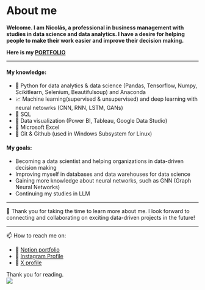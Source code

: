# About me 

**Welcome. I am Nicolás, a professional in business management with studies in data science and data analytics. I have a desire for helping people to make their work easier and improve their decision making.** 

**Here is my [PORTFOLIO](https://nicolaszfr.github.io/)**

------------

#### My knowledge:
- :snake: Python for data analytics & data science (Pandas, Tensorflow, Numpy, Scikitlearn, Selenium, Beautifulsoup) and Anaconda
- :chart_with_upwards_trend: Machine learning(supervised & unsupervised) and deep learning with neural netowrks (CNN, RNN, LSTM, GANs)
- :mag_right: SQL
- :movie_camera: Data visualization (Power BI, Tableau, Google Data Studio)
- :eyes: Microsoft Excel
- :newspaper: Git & Github (used in Windows Subsystem for Linux)

#### My goals:
- Becoming a data scientist and helping organizations in data-driven decision making
- Improving myself in databases and data warehouses for data science
- Gaining more knowledge about neural networks, such as GNN (Graph Neural Networks)
- Continuing my studies in LLM

------------

🌱 Thank you for taking the time to learn more about me. I look forward to connecting and collaborating on exciting data-driven projects in the future!

------------

📫 How to reach me on:
- 🔭 [Notion portfolio](https://nicolaszmfr.notion.site/Nicolas-Zamudio-s-Data-Portfolio-88f8c266faa948c2bb7012b19da3fa9d?pvs=4)
- 🔭 [Instagram Profile](https://www.instagram.com/nicolaszfr/)
- 🔭 [X profile](https://twitter.com/NicolasZmFr)

Thank you for reading.  
[![](https://github.githubassets.com/images/mona-whisper.gif)]()
